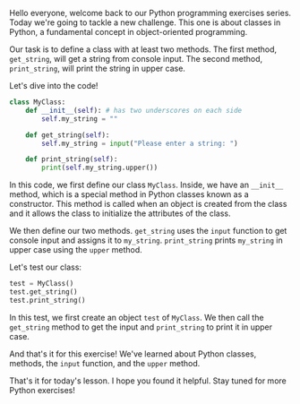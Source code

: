Hello everyone, welcome back to our Python programming exercises series. Today we're going to tackle a new challenge. This one is about classes in Python, a fundamental concept in object-oriented programming.

Our task is to define a class with at least two methods. The first method, `get_string`, will get a string from console input. The second method, `print_string`, will print the string in upper case.

Let's dive into the code!

```python
class MyClass:
    def __init__(self): # has two underscores on each side
        self.my_string = ""

    def get_string(self):
        self.my_string = input("Please enter a string: ")

    def print_string(self):
        print(self.my_string.upper())
```

In this code, we first define our class `MyClass`. Inside, we have an `__init__` method, which is a special method in Python classes known as a constructor. This method is called when an object is created from the class and it allows the class to initialize the attributes of the class.

We then define our two methods. `get_string` uses the `input` function to get console input and assigns it to `my_string`. `print_string` prints `my_string` in upper case using the `upper` method.

Let's test our class:

```python
test = MyClass()
test.get_string()
test.print_string()
```

In this test, we first create an object `test` of `MyClass`. We then call the `get_string` method to get the input and `print_string` to print it in upper case.

And that's it for this exercise! We've learned about Python classes, methods, the `input` function, and the `upper` method.

That's it for today's lesson. I hope you found it helpful. Stay tuned for more Python exercises!
